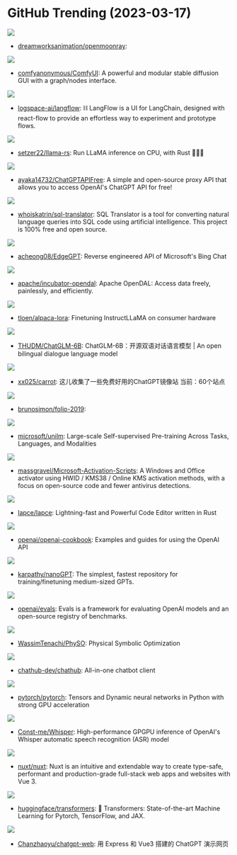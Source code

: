 # GitHub Trending (2023-03-17)

![](https://img.shields.io/badge/CMake-New%20500-green?style=flat-square&logo=appveyor)
- [dreamworksanimation/openmoonray](https://github.com/dreamworksanimation/openmoonray): 

![](https://img.shields.io/badge/Python-New%20364-green?style=flat-square&logo=appveyor)
- [comfyanonymous/ComfyUI](https://github.com/comfyanonymous/ComfyUI): A powerful and modular stable diffusion GUI with a graph/nodes interface.

![](https://img.shields.io/badge/TypeScript-New%20152-green?style=flat-square&logo=appveyor)
- [logspace-ai/langflow](https://github.com/logspace-ai/langflow): ⛓️ LangFlow is a UI for LangChain, designed with react-flow to provide an effortless way to experiment and prototype flows.

![](https://img.shields.io/badge/Rust-New%20367-green?style=flat-square&logo=appveyor)
- [setzer22/llama-rs](https://github.com/setzer22/llama-rs): Run LLaMA inference on CPU, with Rust 🦀🚀🦙

![](https://img.shields.io/badge/JavaScript-New%20107-green?style=flat-square&logo=appveyor)
- [ayaka14732/ChatGPTAPIFree](https://github.com/ayaka14732/ChatGPTAPIFree): A simple and open-source proxy API that allows you to access OpenAI's ChatGPT API for free!

![](https://img.shields.io/badge/TypeScript-New%20326-green?style=flat-square&logo=appveyor)
- [whoiskatrin/sql-translator](https://github.com/whoiskatrin/sql-translator): SQL Translator is a tool for converting natural language queries into SQL code using artificial intelligence. This project is 100% free and open source.

![](https://img.shields.io/badge/Python-New%20267-green?style=flat-square&logo=appveyor)
- [acheong08/EdgeGPT](https://github.com/acheong08/EdgeGPT): Reverse engineered API of Microsoft's Bing Chat

![](https://img.shields.io/badge/Rust-New%2052-green?style=flat-square&logo=appveyor)
- [apache/incubator-opendal](https://github.com/apache/incubator-opendal): Apache OpenDAL: Access data freely, painlessly, and efficiently.

![](https://img.shields.io/badge/Jupyter%20Notebook-New%20313-green?style=flat-square&logo=appveyor)
- [tloen/alpaca-lora](https://github.com/tloen/alpaca-lora): Finetuning InstructLLaMA on consumer hardware

![](https://img.shields.io/badge/Python-New%201-green?style=flat-square&logo=appveyor)
- [THUDM/ChatGLM-6B](https://github.com/THUDM/ChatGLM-6B): ChatGLM-6B：开源双语对话语言模型 | An open bilingual dialogue language model

![](https://img.shields.io/badge/none-New%20881-green?style=flat-square&logo=appveyor)
- [xx025/carrot](https://github.com/xx025/carrot): 这儿收集了一些免费好用的ChatGPT镜像站 当前：60个站点

![](https://img.shields.io/badge/JavaScript-New%20130-green?style=flat-square&logo=appveyor)
- [brunosimon/folio-2019](https://github.com/brunosimon/folio-2019): 

![](https://img.shields.io/badge/Python-New%20210-green?style=flat-square&logo=appveyor)
- [microsoft/unilm](https://github.com/microsoft/unilm): Large-scale Self-supervised Pre-training Across Tasks, Languages, and Modalities

![](https://img.shields.io/badge/Batchfile-New%20450-green?style=flat-square&logo=appveyor)
- [massgravel/Microsoft-Activation-Scripts](https://github.com/massgravel/Microsoft-Activation-Scripts): A Windows and Office activator using HWID / KMS38 / Online KMS activation methods, with a focus on open-source code and fewer antivirus detections.

![](https://img.shields.io/badge/Rust-New%2053-green?style=flat-square&logo=appveyor)
- [lapce/lapce](https://github.com/lapce/lapce): Lightning-fast and Powerful Code Editor written in Rust

![](https://img.shields.io/badge/Jupyter%20Notebook-New%20468-green?style=flat-square&logo=appveyor)
- [openai/openai-cookbook](https://github.com/openai/openai-cookbook): Examples and guides for using the OpenAI API

![](https://img.shields.io/badge/Python-New%20269-green?style=flat-square&logo=appveyor)
- [karpathy/nanoGPT](https://github.com/karpathy/nanoGPT): The simplest, fastest repository for training/finetuning medium-sized GPTs.

![](https://img.shields.io/badge/Python-New%20977-green?style=flat-square&logo=appveyor)
- [openai/evals](https://github.com/openai/evals): Evals is a framework for evaluating OpenAI models and an open-source registry of benchmarks.

![](https://img.shields.io/badge/Python-New%20182-green?style=flat-square&logo=appveyor)
- [WassimTenachi/PhySO](https://github.com/WassimTenachi/PhySO): Physical Symbolic Optimization

![](https://img.shields.io/badge/TypeScript-New%20175-green?style=flat-square&logo=appveyor)
- [chathub-dev/chathub](https://github.com/chathub-dev/chathub): All-in-one chatbot client

![](https://img.shields.io/badge/C%2B%2B-New%2078-green?style=flat-square&logo=appveyor)
- [pytorch/pytorch](https://github.com/pytorch/pytorch): Tensors and Dynamic neural networks in Python with strong GPU acceleration

![](https://img.shields.io/badge/C%2B%2B-New%20130-green?style=flat-square&logo=appveyor)
- [Const-me/Whisper](https://github.com/Const-me/Whisper): High-performance GPGPU inference of OpenAI's Whisper automatic speech recognition (ASR) model

![](https://img.shields.io/badge/TypeScript-New%2024-green?style=flat-square&logo=appveyor)
- [nuxt/nuxt](https://github.com/nuxt/nuxt): Nuxt is an intuitive and extendable way to create type-safe, performant and production-grade full-stack web apps and websites with Vue 3.

![](https://img.shields.io/badge/Python-New%20210-green?style=flat-square&logo=appveyor)
- [huggingface/transformers](https://github.com/huggingface/transformers): 🤗 Transformers: State-of-the-art Machine Learning for Pytorch, TensorFlow, and JAX.

![](https://img.shields.io/badge/Vue-New%20376-green?style=flat-square&logo=appveyor)
- [Chanzhaoyu/chatgpt-web](https://github.com/Chanzhaoyu/chatgpt-web): 用 Express 和 Vue3 搭建的 ChatGPT 演示网页

